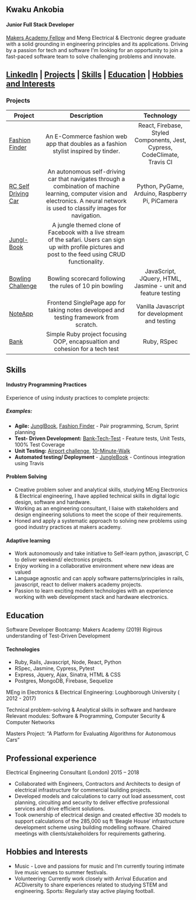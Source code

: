 ## Kwaku Ankobia

#### Junior Full Stack Developer

[Makers Academy Fellow](https://makers.tech/fellowship/) and Meng Electrical & Electronic degree graduate with a solid grounding in engineering principles and its applications. Driving by a passion for tech and software I'm looking for an opportunity to join a fast-paced software team to solve challenging problems and innovate.

[LinkedIn](https://www.linkedin.com/in/kwaku-ankobia-1a51b656/) | [Projects](#projects) | [Skills](#Skills) | [Education](#education) | [Hobbies and Interests](#hobbies-and-interests)
---

### Projects

| Project | Description | Technology |
|---------|:-------------:|:------------:|
|[Fashion Finder](https://github.com/k-ankobia/fashion-finder)| An E-Commerce fashion web app that doubles as a fashion stylist inspired by tinder. | React, Firebase, Styled Components, Jest, Cypress, CodeClimate, Travis CI|
|[RC Self Driving Car](https://github.com/k-ankobia/RC-Self-Driving-Car)| An autonomous self-driving car that navigates through a combination of machine learning, computer vision and electronics. A neural network is used to classify images for navigation. | Python, PyGame, Arduino, Raspberry Pi, PiCamera |
|[Jungl-Book](https://github.com/k-ankobia/Acebook-Simian-Sinister) | A jungle themed clone of Facebook with a live stream of the safari. Users can sign up with profile pictures and post to the feed using CRUD functionality. |
|[Bowling Challenge](https://github.com/Estevenson1994/bowling-challenge)| Bowling scorecard following the rules of 10 pin bowling | JavaScript, JQuery, HTML, Jasmine - unit and feature testing|
|[NoteApp](https://github.com/k-ankobia/Notes_App) | Frontend SinglePage app for taking notes developed and testing framework from scratch. | Vanilla Javascript for development and testing|
|[Bank](https://github.com/k-ankobia/Bank_tech_test_) | Simple Ruby project focusing OOP, encapsualtion and cohesion for a tech test | Ruby, RSpec |

## Skills

#### Industry Programming Practices 
Experience of using industy practices to complete projects: 
##### Examples:

- **Agile:** [JunglBook](https://github.com/k-ankobia/Acebook-Simian-Sinister), [Fashion Finder](https://github.com/k-ankobia/fashion-finder) - Pair programming, Scrum, Sprint planning 
- **Test- Driven Development:** [Bank-Tech-Test](https://github.com/k-ankobia/Bank_tech_test_) - Feature tests, Unit Tests, 100% Test Coverage
- **Unit Testing:** [Airport challenge](https://github.com/k-ankobia/Airport_challenge_portfolio), [10-Minute-Walk](https://github.com/k-ankobia/10MinuteWalk/blob/master/README.md) 
- **Automated testing/ Deployment**  - [JungleBook](https://github.com/k-ankobia/Acebook-Simian-Sinister) - Continous integration using Travis

#### Problem Solving 
- Creative problem solver and analytical skills, studying MEng Electronics & Electrical engineering, I have applied technical skills in digital logic design, software and hardware. 
- Working as an engineering consultant, I liaise with stakeholders and design engineering solutions to meet the scope of their requirements. 
- Honed and apply a systematic approach to solving new problems using good industry practices at makers academy. 


#### Adaptive learning
- Work autonomously and take initiative to Self-learn python, javascript, C to deliver weekend/ electronics projects. 
- Enjoy working in a collaborative environment where new ideas are valued
- Language agnostic and can apply software patterns/principles in rails, javascript, react to deliver makers academy projects. 
- Passion to learn exciting modern technologies with an experience working with web development stack and hardware electronics. 

## Education 

Software Developer Bootcamp: Makers Academy (2019)
Rigirous understanding of Test-Driven Development

#### Technologies

- Ruby, Rails, Javascript, Node, React, Python
- RSpec, Jasmine, Cypress, Pytest
- Express, Jquery, Ajax, Sinatra, HTML & CSS
- Postgres, MongoDB, Firebase, Sequelize 


MEng in Electronics & Electrical Engineering: Loughborough University ( 2012 - 2017) 

Technical problem-solving & Analytical skills in software and hardware   
Relevant modules: Software & Programming, Computer Security & Computer Networks

Masters Project: “A Platform for Evaluating Algorithms for Autonomous Cars” 


## Professional experience

Electrical Engineering Consultant (London) 2015 – 2018

- Collaborated with Engineers, Contractors and Architects to design of electrical infrastructure for commercial building projects.
- Developed models and calculations to carry out load assessment, cost planning, circuiting and security to deliver effective professional services and drive efficient solutions.
- Took ownership of electrical design and created effective 3D models to support calculations of the 285,000 sq ft ‘Beagle House’ infrastructure development scheme using building modelling software. 
Chaired meetings with clients/stakeholders for requirements gathering.

## Hobbies and Interests

- Music - Love and passions for music and I’m currently touring intimate live music venues to summer festivals. 
- Volunteering: Currently work closely with Arrival Education and ACDiversity to share experiences related to studying STEM and engineering. 
Sports: Regularly stay active playing football. 

